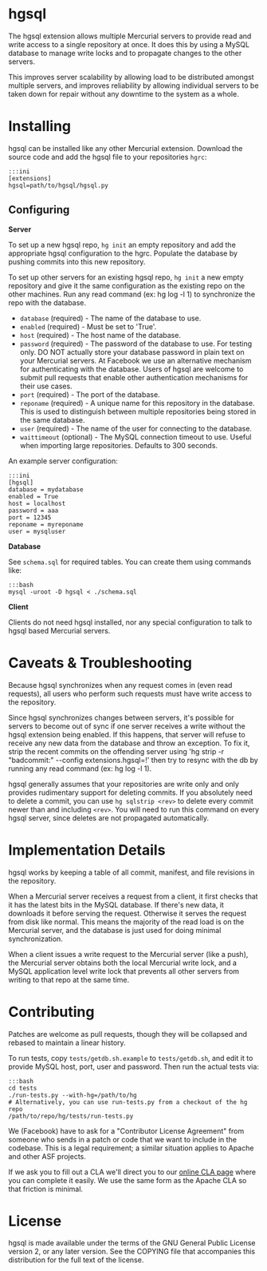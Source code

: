 hgsql
=============

The hgsql extension allows multiple Mercurial servers to provide read and write access to a single repository at once. It does this by using a MySQL database to manage write locks and to propagate changes to the other servers.

This improves server scalability by allowing load to be distributed amongst multiple servers, and improves reliability by allowing individual servers to be taken down for repair without any downtime to the system as a whole.

Installing
==========

hgsql can be installed like any other Mercurial extension. Download the source code and add the hgsql file to your repositories `hgrc`:

    :::ini
    [extensions]
    hgsql=path/to/hgsql/hgsql.py

Configuring
-----------

**Server**

To set up a new hgsql repo, `hg init` an empty repository and add the appropriate hgsql configuration to the hgrc. Populate the database by pushing commits into this new repository. 

To set up other servers for an existing hgsql repo, `hg init` a new empty repository and give it the same configuration as the existing repo on the other machines. Run any read command (ex: hg log -l 1) to synchronize the repo with the database.

* `database` (required) - The name of the database to use.
* `enabled` (required) - Must be set to 'True'.
* `host` (required) - The host name of the database.
* `password` (required) - The password of the database to use. For testing only. DO NOT actually store your database password in plain text on your Mercurial servers. At Facebook we use an alternative mechanism for authenticating with the database. Users of hgsql are welcome to submit pull requests that enable other authentication mechanisms for their use cases.
* `port` (required) - The port of the database.
* `reponame` (required) - A unique name for this repository in the database. This is used to distinguish between multiple repositories being stored in the same database.
* `user` (required) - The name of the user for connecting to the database.
* `waittimeout` (optional) - The MySQL connection timeout to use. Useful when importing large repositories.  Defaults to 300 seconds.

An example server configuration:

    :::ini
    [hgsql]
    database = mydatabase
    enabled = True
    host = localhost
    password = aaa
    port = 12345
    reponame = myreponame
    user = mysqluser

**Database**

See `schema.sql` for required tables. You can create them using commands like:

    :::bash
    mysql -uroot -D hgsql < ./schema.sql

**Client**

Clients do not need hgsql installed, nor any special configuration to talk to hgsql based Mercurial servers.

Caveats & Troubleshooting
============

Because hgsql synchronizes when any request comes in (even read requests), all users who perform such requests must have write access to the repository.

Since hgsql synchronizes changes between servers, it's possible for servers to become out of sync if one server receives a write without the hgsql extension being enabled. If this happens, that server will refuse to receive any new data from the database and throw an exception. To fix it, strip the recent commits on the offending server using 'hg strip -r "badcommit:" --config extensions.hgsql=!' then try to resync with the db by running any read command (ex: hg log -l 1).

hgsql generally assumes that your repositories are write only and only provides rudimentary support for deleting commits. If you absolutely need to delete a commit, you can use `hg sqlstrip <rev>` to delete every commit newer than and including `<rev>`.  You will need to run this command on every hgsql server, since deletes are not propagated automatically.

Implementation Details
===========

hgsql works by keeping a table of all commit, manifest, and file revisions in the repository.

When a Mercurial server receives a request from a client, it first checks that it has the latest bits in the MySQL database. If there's new data, it downloads it before serving the request. Otherwise it serves the request from disk like normal. This means the majority of the read load is on the Mercurial server, and the database is just used for doing minimal synchronization.

When a client issues a write request to the Mercurial server (like a push), the Mercurial server obtains both the local Mercurial write lock, and a MySQL application level write lock that prevents all other servers from writing to that repo at the same time.

Contributing
============

Patches are welcome as pull requests, though they will be collapsed and rebased to maintain a linear history.

To run tests, copy `tests/getdb.sh.example` to `tests/getdb.sh`, and edit it to provide MySQL host, port, user and password. Then run the actual tests via:

    :::bash
    cd tests
    ./run-tests.py --with-hg=/path/to/hg
    # Alternatively, you can use run-tests.py from a checkout of the hg repo
    /path/to/repo/hg/tests/run-tests.py

We (Facebook) have to ask for a "Contributor License Agreement" from someone who sends in a patch or code that we want to include in the codebase. This is a legal requirement; a similar situation applies to Apache and other ASF projects.

If we ask you to fill out a CLA we'll direct you to our [online CLA page](https://developers.facebook.com/opensource/cla) where you can complete it easily. We use the same form as the Apache CLA so that friction is minimal.

License
=======

hgsql is made available under the terms of the GNU General Public License version 2, or any later version. See the COPYING file that accompanies this distribution for the full text of the license.
